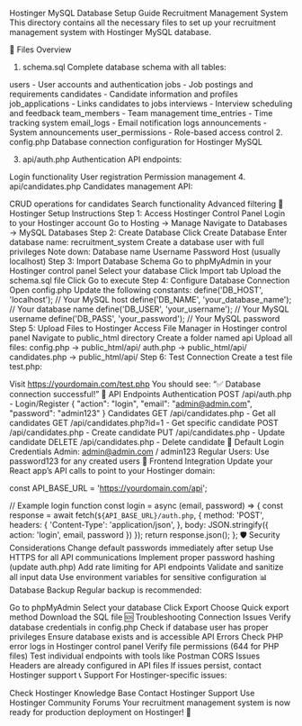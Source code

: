 Hostinger MySQL Database Setup Guide
Recruitment Management System
This directory contains all the necessary files to set up your recruitment management system with Hostinger MySQL database.

📁 Files Overview
1. schema.sql
Complete database schema with all tables:

users - User accounts and authentication
jobs - Job postings and requirements
candidates - Candidate information and profiles
job_applications - Links candidates to jobs
interviews - Interview scheduling and feedback
team_members - Team management
time_entries - Time tracking system
email_logs - Email notification logs
announcements - System announcements
user_permissions - Role-based access control
2. config.php
Database connection configuration for Hostinger MySQL

3. api/auth.php
Authentication API endpoints:

Login functionality
User registration
Permission management
4. api/candidates.php
Candidates management API:

CRUD operations for candidates
Search functionality
Advanced filtering
🚀 Hostinger Setup Instructions
Step 1: Access Hostinger Control Panel
Login to your Hostinger account
Go to Hosting → Manage
Navigate to Databases → MySQL Databases
Step 2: Create Database
Click Create Database
Enter database name: recruitment_system
Create a database user with full privileges
Note down:
Database name
Username
Password
Host (usually localhost)
Step 3: Import Database Schema
Go to phpMyAdmin in your Hostinger control panel
Select your database
Click Import tab
Upload the schema.sql file
Click Go to execute
Step 4: Configure Database Connection
Open config.php
Update the following constants:
define('DB_HOST', 'localhost'); // Your MySQL host
define('DB_NAME', 'your_database_name'); // Your database name
define('DB_USER', 'your_username'); // Your MySQL username
define('DB_PASS', 'your_password'); // Your MySQL password
Step 5: Upload Files to Hostinger
Access File Manager in Hostinger control panel
Navigate to public_html directory
Create a folder named api
Upload all files:
config.php → public_html/api/
auth.php → public_html/api/
candidates.php → public_html/api/
Step 6: Test Connection
Create a test file test.php:
<?php
require_once 'api/config.php';
testConnection();
?>
Visit https://yourdomain.com/test.php
You should see: “✅ Database connection successful!”
🔧 API Endpoints
Authentication
POST /api/auth.php - Login/Register
{
  "action": "login",
  "email": "admin@admin.com",
  "password": "admin123"
}
Candidates
GET /api/candidates.php - Get all candidates
GET /api/candidates.php?id=1 - Get specific candidate
POST /api/candidates.php - Create candidate
PUT /api/candidates.php - Update candidate
DELETE /api/candidates.php - Delete candidate
🔑 Default Login Credentials
Admin: admin@admin.com / admin123
Regular Users: Use password123 for any created users
📝 Frontend Integration
Update your React app’s API calls to point to your Hostinger domain:

const API_BASE_URL = 'https://yourdomain.com/api';

// Example login function
const login = async (email, password) => {
  const response = await fetch(`${API_BASE_URL}/auth.php`, {
    method: 'POST',
    headers: {
      'Content-Type': 'application/json',
    },
    body: JSON.stringify({
      action: 'login',
      email,
      password
    })
  });
  return response.json();
};
🛡️ Security Considerations
Change default passwords immediately after setup
Use HTTPS for all API communications
Implement proper password hashing (update auth.php)
Add rate limiting for API endpoints
Validate and sanitize all input data
Use environment variables for sensitive configuration
📊 Database Backup
Regular backup is recommended:

Go to phpMyAdmin
Select your database
Click Export
Choose Quick export method
Download the SQL file
🆘 Troubleshooting
Connection Issues
Verify database credentials in config.php
Check if database user has proper privileges
Ensure database exists and is accessible
API Errors
Check PHP error logs in Hostinger control panel
Verify file permissions (644 for PHP files)
Test individual endpoints with tools like Postman
CORS Issues
Headers are already configured in API files
If issues persist, contact Hostinger support
📞 Support
For Hostinger-specific issues:

Check Hostinger Knowledge Base
Contact Hostinger Support
Use Hostinger Community Forums
Your recruitment management system is now ready for production deployment on Hostinger! 🎉